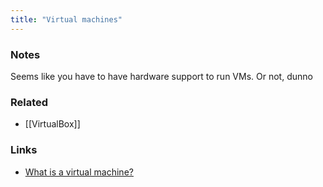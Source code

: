 ```yaml
---
title: "Virtual machines"
---
```


### Notes
Seems like you have to have hardware support to run VMs. Or not, dunno

### Related
- [[VirtualBox]]

### Links
- [What is a virtual machine?](https://www.cloudflare.com/en-gb/learning/cloud/what-is-a-virtual-machine/)
